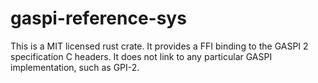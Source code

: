 # gaspi-reference-sys

This is a MIT licensed rust crate. It provides a FFI binding to the GASPI 2 specification C headers. It does not link to any particular GASPI implementation, such as GPI-2.
